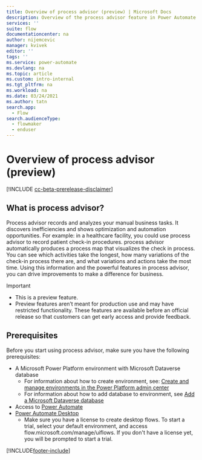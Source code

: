 ```yaml
---
title: Overview of process advisor (preview) | Microsoft Docs
description: Overview of the process advisor feature in Power Automate.
services: ''
suite: flow
documentationcenter: na
author: nijemcevic 
manager: kvivek
editor: ''
tags: ''
ms.service: power-automate
ms.devlang: na
ms.topic: article
ms.custom: intro-internal  
ms.tgt_pltfrm: na
ms.workload: na
ms.date: 03/24/2021
ms.author: tatn
search.app: 
  - Flow
search.audienceType: 
  - flowmaker
  - enduser
---
```

# Overview of process advisor (preview)

[!INCLUDE [cc-beta-prerelease-disclaimer](includes/cc-beta-prerelease-disclaimer.md)]

## What is process advisor?

Process advisor records and analyzes your manual business tasks. It discovers inefficiencies and shows optimization and automation opportunities. For example: in a healthcare facility, you could use process advisor to record patient check-in procedures. process advisor automatically produces a process map that visualizes the check in process. You can see which activities take the longest, how many variations of the check-in process there are, and what variations and actions take the most time. Using this information and the powerful features in process advisor, you can drive improvements to make a difference for business.

>[!IMPORTANT]
>
>- This is a preview feature.
>- Preview features aren’t meant for production use and may have restricted functionality. These features are available before an official release so that customers can get early access and provide feedback.

## Prerequisites

Before you start using process advisor, make sure you have the following prerequisites:

- A Microsoft Power Platform environment with Microsoft Dataverse database
  - For information about how to create environment, see: [Create and manage environments in the Power Platform admin center](/power-platform/admin/create-environment)
  - For information about how to add database to environment, see [Add a Microsoft Dataverse database](/power-platform/admin/create-database)
- Access to [Power Automate](https://powerautomate.microsoft.com/)
- [Power Automate Desktop](/ui-flows/desktop/introduction)
  - Make sure you have a license to create desktop flows. To start a trial, select your default environment, and access flow.microsoft.com/manage/uiflows. If you don't have a license yet, you will be prompted to start a trial.


[!INCLUDE[footer-include](includes/footer-banner.md)]
